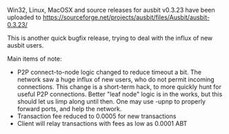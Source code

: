 Win32, Linux, MacOSX and source releases for ausbit v0.3.23 have been uploaded to
https://sourceforge.net/projects/ausbit/files/Ausbit/ausbit-0.3.23/

This is another quick bugfix release, trying to deal with the influx of new ausbit users.

Main items of note:

* P2P connect-to-node logic changed to reduce timeout a bit.  The network saw a huge influx of new users, who do not permit incoming connections.  This change is a short-term hack, to more quickly hunt for useful P2P connections.  Better "leaf node" logic is in the works, but this should let us limp along until then.  One may use -upnp to properly forward ports, and help the network.
* Transaction fee reduced to 0.0005 for new transactions
* Client will relay transactions with fees as low as 0.0001 ABT
